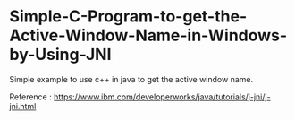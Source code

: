 # Simple-C-Program-to-get-the-Active-Window-Name-in-Windows-by-Using-JNI
Simple example to use c++ in java to get the active window name.

Reference : https://www.ibm.com/developerworks/java/tutorials/j-jni/j-jni.html
